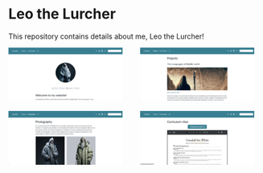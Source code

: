 # Leo the Lurcher

This repository contains details about me, Leo the Lurcher!

<p align="center">

<img src="img/website_template_screenshot_1.png" width="45%"/>         <img src="img/website_template_screenshot_2.png" width="45%"/> <br/><br/> <img src="img/website_template_screenshot_3.png" width="45%"/>         <img src="img/website_template_screenshot_4.png" width="45%"/>

</p>

